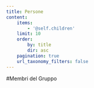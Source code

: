 ```yaml
---
title: Persone
content:
    items:
        - '@self.children'
    limit: 10
    order:
        by: title
        dir: asc
    pagination: true
    url_taxonomy_filters: false
---
```


#Membri del Gruppo
